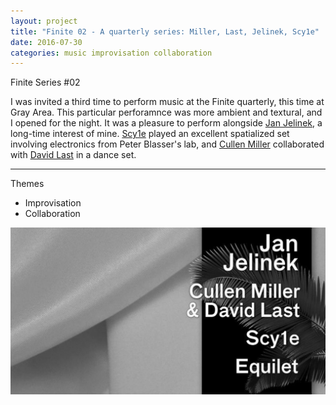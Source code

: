 ```yaml
---
layout: project
title: "Finite 02 - A quarterly series: Miller, Last, Jelinek, Scy1e"
date: 2016-07-30
categories: music improvisation collaboration
---
```


Finite Series #02

I was invited a third time to perform music at the Finite quarterly, this time at Gray Area.  This particular perforamnce was more ambient and textural, and I opened for the night.  It was a pleasure to perform alongside [Jan Jelinek](https://faitiche.de), a long-time interest of mine.  [Scy1e](https://scy1e.bandcamp.com/) played an excellent spatialized set involving electronics from Peter Blasser's lab, and [Cullen Miller](http://pointlinesurface.com/) collaborated with [David Last](https://www.facebook.com/pg/lastfaithstudio/) in a dance set.


---

Themes

- Improvisation
- Collaboration

![mod](/assets/finite02.png)





